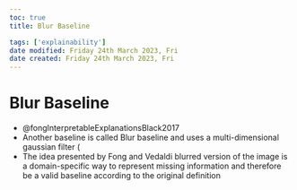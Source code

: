 ```yaml
---
toc: true
title: Blur Baseline

tags: ['explainability']
date modified: Friday 24th March 2023, Fri
date created: Friday 24th March 2023, Fri
---
```


# Blur Baseline


- @fongInterpretableExplanationsBlack2017
- Another baseline is called Blur baseline and uses a multi-dimensional gaussian filter (
- The idea presented by Fong and Vedaldi blurred version of the image is a domain-specific way to represent missing information and therefore be a valid baseline according to the original definition



